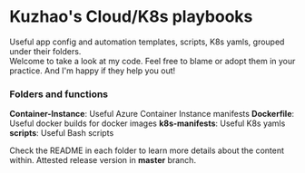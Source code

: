 # Kuzhao's Cloud/K8s playbooks
Useful app config and automation templates, scripts, K8s yamls, grouped under their folders.  
Welcome to take a look at my code. Feel free to blame or adopt them in your practice. And I'm happy if they help you out!

### Folders and functions
**Container-Instance**: Useful Azure Container Instance manifests
**Dockerfile**: Useful docker builds for docker images
**k8s-manifests**: Useful K8s yamls
**scripts**: Useful Bash scripts

Check the README in each folder to learn more details about the content within.
Attested release version in **master** branch.
